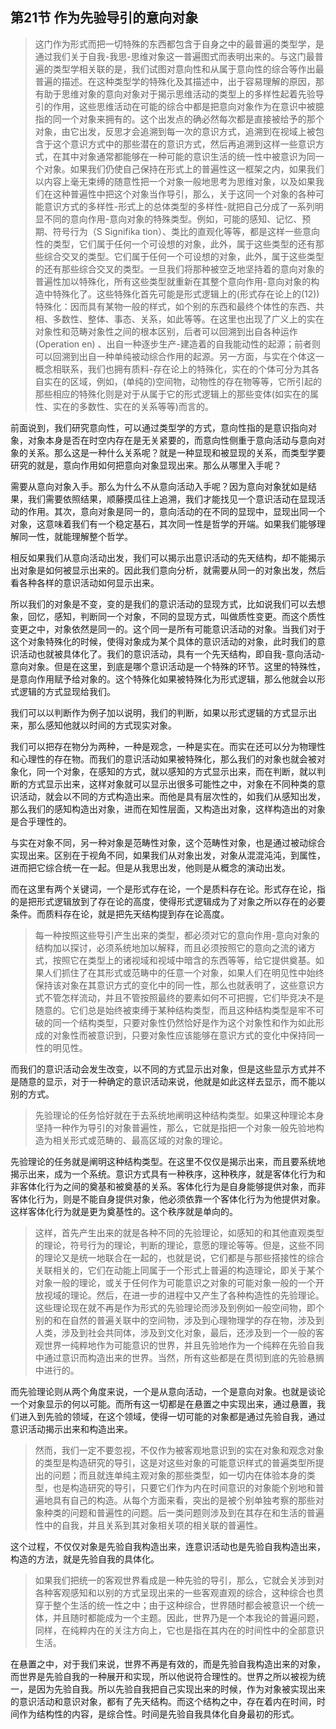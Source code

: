 <h2>第21节 作为先验导引的意向对象</h2><blockquote data-pid="8ZKJB_mD">这门作为形式而把一切特殊的东西都包含于自身之中的最普遍的类型学，是通过我们关于自我-我思-思维对象这一普遍图式而表明出来的。与这门最普遍的类型学相关联的是，我们试图对意向性和从属于意向性的综合等作出最普遍的描述。在这种类型学的特殊化及其描述中，出于容易理解的原因，那有助于思维对象的意向对象对于揭示思维活动的类型上的多样性起着先验导引的作用，这些思维活动在可能的综合中都是把意向对象作为在意识中被臆指的同一个对象来拥有的。这个出发点的确必然每次都是直接被给予的那个对象，由它出发，反思才会追溯到每一次的意识方式，追溯到在视域上被包含于这个意识方式中的那些潜在的意识方式，然后再追溯到这样一些意识方式，在其中对象通常都能够在一种可能的意识生活的统一性中被意识为同一个对象。如果我们仍使自己保持在形式上的普遍性这一框架之内，如果我们以内容上毫无束缚的随意性把一个对象一般地思考为思维对象，以及如果我们在这种普遍性中把这个对象当作导引，那么，关于这同一个对象的各种可能意识方式的多样性-形式上的总体类型的多样性-就把自己分成了一系列明显不同的意向作用-意向对象的特殊类型。例如，可能的感知、记忆、预期、符号行为（S Signifika tion）、类比的直观化等等，都是这样一些意向性的类型，它们属于任何一个可设想的对象，此外，属于这些类型的还有那些综合交叉的类型。它们属于任何一个可设想的对象，此外，属于这些类型的还有那些综合交叉的类型。一旦我们将那种被空乏地坚持着的意向对象的普遍性加以特殊化，所有这些类型就重新在其整个意向作用-意向对象的构造中特殊化了。这些特殊化首先可能是形式逻辑上的(形式存在论上的(12))特殊化：因而具有某物一般的样式，如个别的东西和最终个体性的东西、共相、多数性、整体、事态、关系，如此等等。在这里也出现了广义上的实在对象性和范畴对象性之间的根本区别，后者可以回溯到出自各种运作(Operation en) 、出自一种逐步生产-建造着的自我能动性的起源；前者则可以回溯到出自一种单纯被动综合作用的起源。另一方面，与实在个体这一概念相联系，我们也拥有质料-存在论上的特殊化，实在的个体可分为其各自实在的区域，例如，(单纯的)空间物，动物性的存在物等等，它所引起的那些相应的特殊化则是对于从属于它的形式逻辑上的那些变体(如实在的属性、实在的多数性、实在的关系等等)而言的。</blockquote><p data-pid="F68I-zVU">前面说到，我们研究意向性，可以通过类型学的方式，意向性指的是意识指向对象，对象本身是否在时空内存在是无关紧要的，而意向性侧重于意向活动与意向对象的关系。那么这是一种什么关系呢？就是一种显现和被显现的关系，而类型学要研究的就是，意向作用如何把意向对象显现出来。那么从哪里入手呢？</p><p data-pid="sWDdteR6">需要从意向对象入手。那么为什么不从意向活动入手呢？因为意向对象犹如是结果，我们需要依照结果，顺藤摸瓜往上追溯，我们才能找见一个意识活动在显现活动的作用。其次，意向对象是同一的，意向活动的在不同的显现中，显现出同一个对象，这意味着我们有一个稳定基石，其次同一性是哲学的开端。如果我们能够理解同一性，就能理解整个哲学。</p><p data-pid="Pn0ToWRB">相反如果我们从意向活动出发，我们可以揭示出意识活动的先天结构，却不能揭示出对象是如何被显示出来的。因此我们意向分析，就需要从同一的对象出发，然后看各种各样的意识活动如何显示出来。</p><p data-pid="p3Irphio">所以我们的对象是不变，变的是我们的意识活动的显现方式，比如说我们可以去想象，回忆，感知，判断同一个对象，不同的显现方式，叫做质性变更。而这个质性变更之中，对象依然是同一的。这个同一是所有可能意识活动的对象。当我们对于这个对象特殊化的时候，使得对象成为某个具体的意识活动的对象，此时我们的意识活动也就被具体化了。我们的意识活动，具有一个先天结构，即自我-意向活动-意向对象。但是在这里，到底是哪个意识活动是一个特殊的环节。这里的特殊性，是意向作用赋予给对象的。这个特殊化如果被特殊化为形式逻辑，那么他就会以形式逻辑的方式显现给我们。</p><p data-pid="hInTDfjA">我们可以以判断作为例子加以说明，我们的判断，如果以形式逻辑的方式显示出来，那么感知他就以时间的方式现实对象。</p><p data-pid="IYGF4nXy">我们可以把存在物分为两种，一种是观念，一种是实在。而实在还可以分为物理性和心理性的存在物。而我们的意识活动如果被特殊化，那么我们的对象也就会被对象化，同一个对象，在感知的方式，就以感知的方式显示出来，而在判断，就以判断的方式显示出来，这样对象就可以显示出很多可能性之中，对象在不同种类的意识活动，就会以不同的方式构造出来。而他是具有层次性的，如我们从感知出发，那么我们的感知构造出对象，进而在知性层面，又构造出对象，这样构造出的对象是合乎理性的。</p><p data-pid="L9Rox3Ja">与实在对象不同，另一种对象是范畴性对象，这个范畴性对象，也是通过被动综合实现出来。区别在于视角不同，如果我们从对象出发，对象从混混沌沌，到属性，进而把它综合统一在一起。但是从我思出发，他则是从概念的演动出发。</p><p data-pid="5pyeZClV">而在这里有两个关键词，一个是形式存在论，一个是质料存在论。形式存在论，指的是把形式逻辑放到了存在论的高度，使得形式逻辑成为了对象之所以存在的必要条件。而质料存在论，就是把先天结构提到存在论高度。</p><blockquote data-pid="CEirQp5c">每一种按照这些导引产生出来的类型，都必须对它的意向作用-意向对象的结构加以探讨，必须系统地加以解释，而且必须按照它的意向之流的诸方式，按照它在类型上的诸视域和视域中暗含的东西等等，给它提供奠基。如果人们抓住了在其形式或范畴中的任意一个对象，如果人们在明见性中始终保持该对象在其意识方式的变化中的同一性，那么也就表明了，这些意识方式不管怎样流动，并且不管按照最终的要素如何不可把握，它们毕竞决不是随意的。它们总是始终被束缚于某种结构类型，而且这种结构类型是牢不可破的同一个结构类型，只要对象性仍然恰好是作为这个对象性和作为如此形成的对象性而被意识到，只要对象性应该能够在意识方式的变化中保持同一性的明见性。</blockquote><p data-pid="2bMT1nJy">而我们的意识活动会发生改变，以不同的方式显示出对象，但是这些显示方式并不是随意的显示，对于一种确定的意识活动来说，他就是如此这样去显示，而不能以别的方式。</p><blockquote data-pid="OzJ6pnTH">先验理论的任务恰好就在于去系统地阐明这种结构类型。如果这种理论本身坚持一种作为导引的对象普遍性，那么，它就是指把一个对象一般先验地构造为相关形式或范畴的、最高区域的对象的理论。</blockquote><p data-pid="ExrBj2YI">先验理论的任务就是阐明这种结构类型。在这里不仅仅是揭示出来，而且要系统地揭示出来，成为一个系统。意识方式具有一种秩序，这种秩序，就是客体化行为和非客体化行为之间的奠基和被奠基的关系。客体化行为是自身能够提供对象，而非客体化行为，则是不能自身提供对象，他必须依靠一个客体化行为为他提供对象。这样客体化行为就是更为奠基性的。这个秩序就是单向的。</p><blockquote data-pid="TVe1j5Qj">这样，首先产生出来的就是各种不同的先验理论，如感知的和其他直观类型的理论，符号行为的理论，判断的理论，意愿的理论等等。但是，这些不同的理论又是统一地联合在一起的，也就是说，它们都是与那些搭接性的综合关联相关的，它们在动能上同属于一个形式上普遍的构造理论，即关于某个对象一般的理论，或关于任何作为可能意识之对象的可能对象一般的一个开放视域的理论。然后，在进一步的进程中又产生了各种构造性的先验理论。这些理论现在就不再是作为形式的先验理论而涉及到例如一般空间物，即个别的和在自然的普遍关联中的空间物，涉及到心理物理学的存在物，涉及到人类，涉及到社会共同体，涉及到文化对象，最后，还涉及到一个一般的客观世界一纯粹地作为可能意识的世界，并且先验地作为一个纯粹在先验自我中通过意识而构造出来的世界。当然，所有这些都是在贯彻到底的先验悬搁中进行的。</blockquote><p data-pid="IJOrR8Er">而先验理论则从两个角度来说，一个是从意向活动，一个是意向对象。也就是谈论一个对象显示的何以可能。而所有这一切都是在悬置之中实现出来，通过悬置，我们进入到先验的领域，在这个领域，使得一切可能的对象都是通过先验自我，通过意识活动揭示出来和构造出来。</p><blockquote data-pid="9aDZ5kAY">然而，我们一定不要忽视，不仅作为被客观地意识到的实在对象和观念对象的类型是构造研究的导引，这是对这些对象的可能意识样式的普遍类型所提出的问题；而且就连单纯主观对象的那些类型，如一切内在体验本身的类型，也是构造研究的导引，只要它们作为内在时间意识的对象能个别地和普遍地具有自己的构造。从每个方面来看，突出的是被个别单独考察的那些对象种类的问题和普遍性的问题。后一类问题则涉及到在其存在和生活的普遍性中的自我，并且关系到其对象相关项的相关联的普遍性。</blockquote><p data-pid="_YzAhz4c">这个过程，不仅仅对象是先验自我构造出来，连意识活动也是先验自我构造出来，构造的方法，就是先验自我的具体化。</p><blockquote data-pid="LgTnjKi1">如果我们把统一的客观世界看成是一种先验的导引，那么，它就会关涉到对各种客观感知和以别的方式呈现出来的一些客观直观的综合，这种综合也贯穿于整个生活的统一性之中；由于这种综合，世界随时都会被意识一个统一体，并且随时都能成为一个主题。因此，世界乃是一个本我论的普遍问题，同样，在纯粹内在的关注方向上，它也是指在其内在的时间性中的全部意识生活。</blockquote><p data-pid="5ZIA3Loy">在悬置之中，对于我们来说，世界不再是有效的，而是先验自我构造出来的对象，而世界是先验自我的一种展开和实现，所以他说符合理性的。世界之所以被视为统一，是因为先验自我。所以先验自我把自己实现出来的时候，作为对象被实现出来的意识活动和意识对象，都有了先天结构。而这个结构之中，存在着内在时间，时间作为结构性的内容，是综合性。时间是先验自我具体化自身最初的形式。</p>